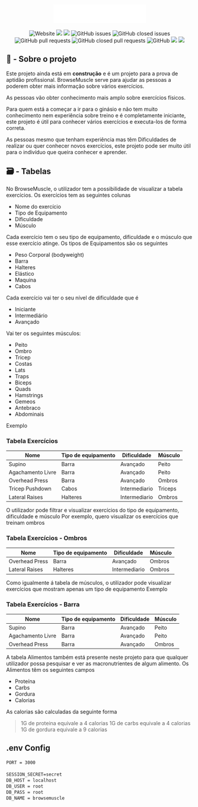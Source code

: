 
<p align="center">
  <img src="https://raw.githubusercontent.com/8fn/BrowseMuscle/master/views/assets/img/browsemuscle_light.png" width="250px" height="50px">
</p>
<div align="center">
 <img alt="Website" src="https://img.shields.io/website?url=http%3A%2F%2F35.178.127.12%3A3000%2F"> <img src="https://img.shields.io/github/repo-size/8fn/browsemuscle"> <img src="https://img.shields.io/github/last-commit/8fn/browsemuscle"> <img alt="GitHub issues" src="https://img.shields.io/github/issues/8fn/BrowseMuscle"> <img alt="GitHub closed issues" src="https://img.shields.io/github/issues-closed/8fn/BrowseMuscle"> <img alt="GitHub pull requests" src="https://img.shields.io/github/issues-pr/8fn/browsemuscle"> <img alt="GitHub closed pull requests" src="https://img.shields.io/github/issues-pr-closed/8fn/browsemuscle"> <img alt="GitHub" src="https://img.shields.io/github/license/8fn/browsemuscle"> <img src="https://img.shields.io/badge/-node.js-yellow"> <img src="https://img.shields.io/badge/-mysql-yellow">  
</div>

## 📝 - Sobre o projeto  

Este projeto ainda está em **construção** e é um projeto para a prova de aptidão profissional.
BrowseMuscle serve para ajudar as pessoas a poderem obter mais informação sobre vários exercícios.

As pessoas vão obter conhecimento mais amplo sobre exercícios físicos.

Para quem está a começar a ir para o ginásio e não tem muito conhecimento nem experiência sobre treino e é completamente iniciante, este projeto é útil para conhecer vários exercícios e executa-los de forma correta.

As pessoas mesmo que tenham experiência mas têm Dificuldades de realizar ou quer conhecer novos exercícios, este projeto pode ser muito útil para o indivíduo que queira conhecer e aprender.

## 🗃️ - Tabelas
No BrowseMuscle, o utilizador tem a possibilidade de visualizar a tabela exercícios.
Os exercícios tem as seguintes colunas

 - Nome do exercício
 - Tipo de Equipamento
 - Dificuldade
 - Músculo

Cada exercício tem o seu tipo de equipamento, dificuldade e o músculo que esse exercício atinge.
Os tipos de Equipamentos são os seguintes

 - Peso Corporal (bodyweight)
 - Barra
 - Halteres
 - Elástico
 - Maquina
 - Cabos
 
 Cada exercício vai ter o seu nível de dificuldade que é
 
 - Iniciante
 - Intermediário
 - Avançado

Vai ter os seguintes músculos:

  - Peito 
  - Ombro 
  - Tricep 
  - Costas 
  - Lats 
  - Traps 
  - Biceps 
  - Quads 
  - Hamstrings 
  - Gemeos
  - Antebraco 
  - Abdominais

Exemplo


### Tabela Exercícios
|Nome| Tipo de equipamento |Dificuldade | Músculo
| -- |--| -- | -- | 
| Supino | Barra | Avançado | Peito
| Agachamento Livre | Barra | Avançado | Peito
| Overhead Press | Barra | Avançado | Ombros
| Tricep Pushdown | Cabos | Intermediario | Triceps
| Lateral Raises | Halteres | Intermediario | Ombros

O utilizador pode filtrar e visualizar exercícios do tipo de equipamento, dificuldade e músculo
Por exemplo, quero visualizar os exercícios que treinam ombros

### Tabela Exercícios - Ombros
|Nome| Tipo de equipamento |Dificuldade | Músculo
| -- |--| -- | -- | 
| Overhead Press | Barra | Avançado | Ombros
| Lateral Raises | Halteres | Intermediario | Ombros

Como igualmente á tabela de músculos, o utilizador pode visualizar exercícios que mostram apenas um tipo de equipamento
Exemplo

### Tabela Exercícios - Barra
|Nome| Tipo de equipamento |Dificuldade | Músculo
| -- |--| -- | -- | 
| Supino | Barra | Avançado | Peito
| Agachamento Livre | Barra | Avançado | Peito
| Overhead Press | Barra | Avançado | Ombros

A tabela Alimentos também está presente neste projeto para que qualquer utilizador possa pesquisar e ver as macronutrientes de algum alimento.
Os Alimentos têm os seguintes campos

 - Proteína
 - Carbs
 - Gordura
 - Calorias
 
 As calorias são calculadas da seguinte forma
 > 1G de proteina equivale a 4 calorias
1G de carbs equivale a 4 calorias
1G de gordura equivale a 9 calorias

## .env Config

```
PORT = 3000

SESSION_SECRET=secret
DB_HOST = localhost
DB_USER = root
DB_PASS = root
DB_NAME = browsemuscle
```
